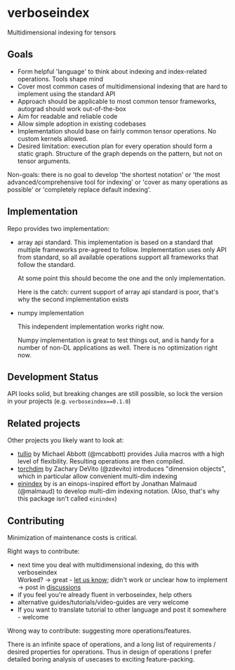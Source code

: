 # verboseindex

Multidimensional indexing for tensors


## Goals

- Form helpful 'language' to think about indexing and index-related operations. Tools shape mind 
- Cover most common cases of multidimensional indexing that are hard to implement using the standard API
- Approach should be applicable to most common tensor frameworks, autograd should work out-of-the-box
- Aim for readable and reliable code
- Allow simple adoption in existing codebases
- Implementation should base on fairly common tensor operations. No custom kernels allowed.
- Desired limitation: execution plan for every operation should form a static graph. 
  Structure of the graph depends on the pattern, but not on tensor arguments.

Non-goals: there is no goal to develop 'the shortest notation' or 'the most advanced/comprehensive tool for indexing' or 'cover as many operations as possible' or 'completely replace default indexing'.


## Implementation

Repo provides two implementation:

- array api standard. This implementation is based on a standard that multiple frameworks pre-agreed to follow.
  Implementation uses only API from standard, so all available operations support all frameworks that follow the standard.

  At some point this should become the one and the only implementation.

  Here is the catch: current support of array api standard is poor, that's why the second implementation exists


- numpy implementation
  
  This independent implementation works right now.

  Numpy implementation is great to test things out, and is handy for a number of non-DL applications as well.
  There is no optimization right now.


## Development Status

API looks solid, but breaking changes are still possible, so lock the version in your projects (e.g. `verboseindex==0.1.0`)


## Related projects

Other projects you likely want to look at:

- [tullio](https://github.com/mcabbott/Tullio.jl) by Michael Abbott (@mcabbott) provides Julia macros with a high level of flexibility. 
  Resulting operations are then compiled.
- [torchdim](https://github.com/facebookresearch/torchdim) by Zachary DeVito (@zdevito) introduces "dimension objects", which in particular allow convenient multi-dim indexing
- [einindex](https://github.com/malmaud/einindex) by 
is an einops-inspired effort by Jonathan Malmaud (@malmaud) to develop multi-dim indexing notation.
  (Also, that's why this package isn't called `einindex`)


## Contributing

Minimization of maintenance costs is critical.

Right ways to contribute:

- next time you deal with multidimensional indexing, do this with verboseindex <br />
  Worked? -> great - [let us know](https://github.com/arogozhnikov/verboseindex/discussions/new?category=show-and-tell); didn't work or unclear how to implement -> post in [discussions](https://github.com/arogozhnikov/verboseindex/discussions)
- if you feel you're already fluent in verboseindex, help others
- alternative guides/tutorials/video-guides are very welcome
- If you want to translate tutorial to other language and post it somewhere - welcome 


Wrong way to contribute: suggesting more operations/features.

There is an infinite space of operations, and a long list of requirements / desired properties for operations.
Thus in design of operations I prefer detailed boring analysis of usecases to exciting feature-packing. 
